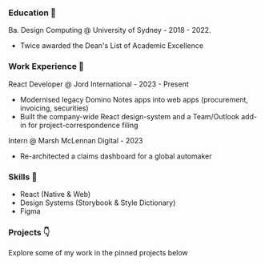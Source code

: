### Education 🏫
Ba. Design Computing @ University of Sydney - 2018 - 2022. <br>
- Twice awarded the Dean's List of Academic Excellence

### Work Experience 🏢
React Developer @ Jord International - 2023 - Present <br>
- Modernised legacy Domino Notes apps into web apps (procurement, invoicing, securities)
- Built the company-wide React design-system and a Team/Outlook add-in for project-correspondence filing 

Intern @ Marsh McLennan Digital - 2023 <br>
- Re-architected a claims dashboard for a global automaker

### Skills 🧰
- React (Native & Web)
- Design Systems (Storybook & Style Dictionary)
- Figma 

### Projects 👇
Explore some of my work in the pinned projects below 
